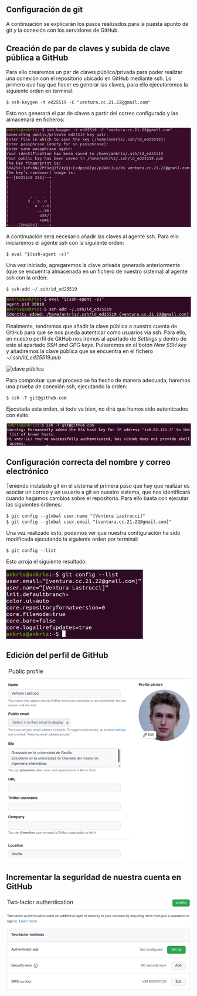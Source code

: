 ## Configuración de git

A continuación se explicarán los pasos realizados para la puesta apunto de git
y la conexión con los servidores de GitHub.

## Creación de par de claves y subida de clave pública a GitHub

Para ello crearemos un par de claves público/privada para poder realizar
una conexión con el repositorio ubicado en GitHub mediante ssh.
Lo primero que hay que hacer es generar las claves, para ello ejecutaremos
la siguiente orden en terminal:

```console
$ ssh-keygen -t ed25519 -C "ventura.cc.21.22@gmail.com"
```

Esto nos generará el par de claves a partir del correo configurado y
las almacenará en ficheros:

![Generación claves](../imgs/generar-clave.png)

A continuación será necesario añadir las claves al agente ssh. Para ello
iniciaremos el agente ssh con la siguiente orden:

```console
$ eval "$(ssh-agent -s)"
```

Una vez iniciado, agregaremos la clave privada generada anteriormente (que se
encuentra almacenada en un fichero de nuestro sistema) al agente ssh con la
orden:

```console
$ ssh-add ~/.ssh/id_ed25519
```

![](../imgs/agregar-clave.png)

Finalmente, tendremos que añadir la clave pública a nuestra cuenta de GitHub
para que se nos pueda autenticar como usuarios vía ssh. Para ello, en nuestro
perfil de GitHub nos iremos al apartado de *Settings* y dentro de este al
apartado *SSH and GPG keys*. Pulsaremos en el botón *New SSH key* y añadiremos
la clave pública que se encuentra en el fichero *~/.ssh/id_ed25519.pub*

![clave pública](../imgs/añadir-clave.png)

Para comprobar que el proceso se ha hecho de manera adecuada, haremos una prueba
de conexión ssh, ejecutando la orden:

```console
$ ssh -T git@github.com
```

Ejecutada esta orden, si todo va bien, no dirá que hemos sido autenticados
con éxito:

![conexión](../imgs/check-conexion.png)

## Configuración correcta del nombre y correo electrónico

Teniendo instalado git en el sistema el primera paso que hay que realizar es
asociar un correo y un usuario a git en nuestro sistema, que nos identificará
cuando hagamos cambios sobre el repositorio. Para ello basta con ejecutar las
siguientes órdenes:

```console
$ git config --global user.name "[Ventura Lastrucci]"
$ git config --global user.email "[ventura.cc.21.22@gmail.com]"
```
Una vez realizado esto, podemos ver que nuestra configuración ha sido modificada
ejecutando la siguiente orden por terminal:

```console
$ git config --list
```

Esto arroja el siguiente resultado:

![Configuración git](../imgs/configuracion-nombre-mail.png)

## Edición del perfil de GitHub

![](../imgs/perfil.png)

## Incrementar la seguridad de nuestra cuenta en GitHub
![](../imgs/segundo-factor-autenticacion.png)
